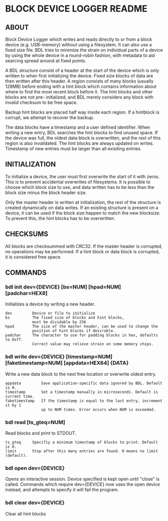 # BLOCK DEVICE LOGGER README

## ABOUT

Block Device Logger which writes and reads directly to or from a
block device (e.g. USB-memory) without using a filesystem. It can
also use a fixed size file. BDL tries to minimize the strain on
individual parts of a device by using the whole device in a
round-robin fashion, with metadata to aid searcing spread around
at fixed points.

A BDL structure consist of a header at the start of the device
which is only written to when first initializing the device. Fixed
size blocks of data are then written after this header. A region
consists of many blocks (usually 128MB) before ending with a hint
block which contains information about where to find the most recent
block before it. The hint blocks and other blocks are not pre-
initialized, and BDL merely considers any block with invalid checksum
to be free space.

Backup hint blocks are placed half way inside each region. If a
hintblock is corrupt, we attempt to recover the backup.

The data blocks have a timestamp and a user defined identifier. When
writing a new entry, BDL searches the hint blocks to find unused
space. If the device was full, the oldest data block is overwritten,
and the rest of this region is also invalidated. The hint blocks are
always updated on writes. Timestamp of new entries must be larger than
all exisiting entries.

## INITIALIZATION

To initialize a device, the user must first overwrite the start of it
with zeros. This is to prevent accidental overwrites of filesystems.
It is possible to choose which block size to use, and data written
has to be less than the block size minus the block header size.

Only the master header is written at initialization, the rest of the
structure is created dynamically on data writes. If an existing
structure is present on a device, it can be used if the block size
happen to match the new blocksize. To prevent this, the hint blocks
has to be overwritten.

## CHECKSUMS

All blocks are checksummed with CRC32. If the master header is
corrupted, no operations may be performed. If a hint block or
data block is corrupted, it is considered free space.

## COMMANDS
### bdl init dev={DEVICE} [bs=NUM] [hpad=NUM] [padchar=HEX8]

Initializes a device by writing a new header.
```
dev			Device or file to initialize
bs			The fixed size of blocks and hint blocks,
			must be dividable by 256
hpad		The size of the master header, can be used to change the
			position of hint blocks if desirable.
padchar		The character to use for padding blocks in hex, defaults to 0xff.
			Correct value may relieve strain on some memory chips.
```
### bdl write dev={DEVICE} [timestamp=NUM] [faketimestamp=NUM] [appdata=HEX64] {DATA} 

Write a new data block to the next free location or overwrite oldest entry.

```
appdata			Save application-specific data ignored by BDL. Default is 0.
timestamp		Set a timestamp manually in microseconds. Default is current time.
faketimestamp	If the timestamp is equal to the last entry, increment it by 1
				up to NUM times. Error occurs when NUM is exceeded.
```

### bdl read [ts_gteq=NUM]

Read blocks and print to STDOUT.

```
ts_gteq		Specifiy a minimum timestamp of blocks to print. Default is 0.
limit		Stop after this many entries are found. 0 means no limit (default).
```

### bdl open dev={DEVICE}

Opens an interactive session. Device specified is kept open until "close" is called.
Commands which require dev={DEVICE} now uses the open device instead, and attempts
to specify it will fail the program.

### bdl clear dev={DEVICE}

Clear all hint blocks
